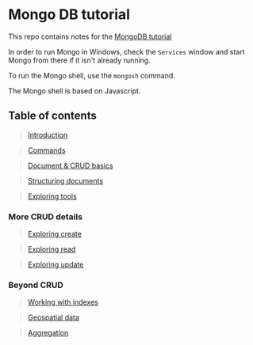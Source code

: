 # Mongo DB tutorial

This repo contains notes for the [MongoDB tutorial](https://checkout.udemy.com/course/mongodb-the-complete-developers-guide/learn)

In order to run Mongo in Windows, check the `Services` window and start Mongo from there if it isn't already running.

To run the Mongo shell, use the `mongosh` command.

The Mongo shell is based on Javascript.

## Table of contents

> [Introduction](./chapters/introduction/Introduction.md)

> [Commands](./chapters/commands/Commands.md)

> [Document & CRUD basics](./chapters/crud-basics/CrudBasics.md)

> [Structuring documents](./chapters/structuringDocuments/StructuringDocuments.md)

> [Exploring tools](./chapters/exploring-tools/ExploringTools.md)

### More CRUD details

> [Exploring create](./chapters/exploring-create/ExploringCreate.md)

> [Exploring read](./chapters/exploring-read/ExploringRead.md)

> [Exploring update](./chapters/exploring-update/ExploringRead.md)

### Beyond CRUD

> [Working with indexes](./chapters/working-with-indexes/WorkingWithIndexes.md)

> [Geospatial data](./chapters/geospatial-data/GeoSpatialData.md)

> [Aggregation](./chapters/aggregation/Aggregation.md)
